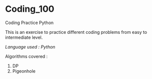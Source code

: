 # Coding_100
Coding Practice Python

This is an exercise to practice different coding problems from easy to intermediate level.

_Language used : Python_

Algorithms covered :
1. DP
2. Pigeonhole
